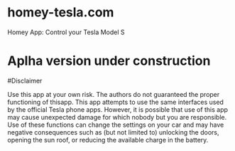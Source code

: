 # homey-tesla.com
Homey App: Control your Tesla Model S

# Aplha version under construction

#Disclaimer

Use this app at your own risk. The authors do not guaranteed the proper functioning of thisapp. This app attempts to use the same interfaces used by the official Tesla phone apps. However, it is possible that use of this app may cause unexpected damage for which nobody but you are responsible. Use of these functions can change the settings on your car and may have negative consequences such as (but not limited to) unlocking the doors, opening the sun roof, or reducing the available charge in the battery.
